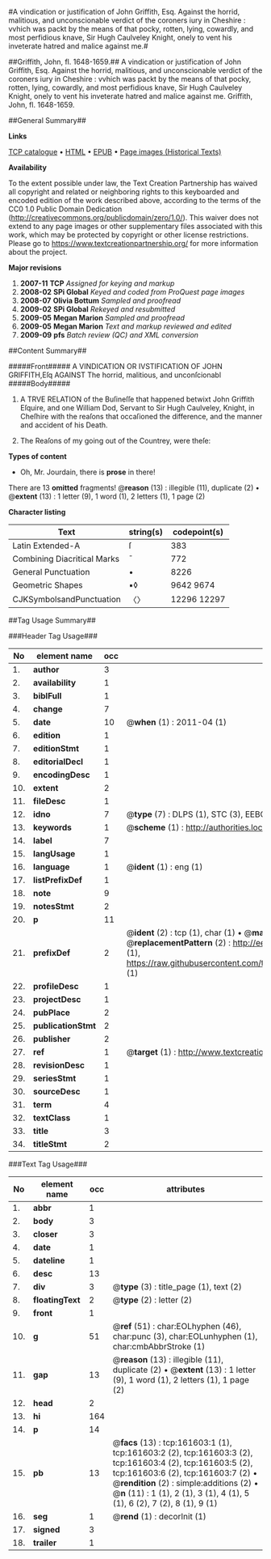 #A vindication or justification of John Griffith, Esq. Against the horrid, malitious, and unconscionable verdict of the coroners iury in Cheshire : vvhich was packt by the means of that pocky, rotten, lying, cowardly, and most perfidious knave, Sir Hugh Caulveley Knight, onely to vent his inveterate hatred and malice against me.#

##Griffith, John, fl. 1648-1659.##
A vindication or justification of John Griffith, Esq. Against the horrid, malitious, and unconscionable verdict of the coroners iury in Cheshire : vvhich was packt by the means of that pocky, rotten, lying, cowardly, and most perfidious knave, Sir Hugh Caulveley Knight, onely to vent his inveterate hatred and malice against me.
Griffith, John, fl. 1648-1659.

##General Summary##

**Links**

[TCP catalogue](http://www.ota.ox.ac.uk/tcp/)  • 
[HTML](http://tei.it.ox.ac.uk/tcp/Texts-HTML/free/A85/A85705.html)  • 
[EPUB](http://tei.it.ox.ac.uk/tcp/Texts-EPUB/free/A85/A85705.epub) • 
[Page images (Historical Texts)](https://historicaltexts.jisc.ac.uk/eebo-99866983e)

**Availability**

To the extent possible under law, the Text Creation Partnership has waived all copyright and related or neighboring rights to this keyboarded and encoded edition of the work described above, according to the terms of the CC0 1.0 Public Domain Dedication (http://creativecommons.org/publicdomain/zero/1.0/). This waiver does not extend to any page images or other supplementary files associated with this work, which may be protected by copyright or other license restrictions. Please go to https://www.textcreationpartnership.org/ for more information about the project.

**Major revisions**

1. __2007-11__ __TCP__ *Assigned for keying and markup*
1. __2008-02__ __SPi Global__ *Keyed and coded from ProQuest page images*
1. __2008-07__ __Olivia Bottum__ *Sampled and proofread*
1. __2009-02__ __SPi Global__ *Rekeyed and resubmitted*
1. __2009-05__ __Megan Marion__ *Sampled and proofread*
1. __2009-05__ __Megan Marion__ *Text and markup reviewed and edited*
1. __2009-09__ __pfs__ *Batch review (QC) and XML conversion*

##Content Summary##

#####Front#####
A VINDICATION OR IVSTIFICATION OF JOHN GRIFFITH,Eſq AGAINST The horrid, malitious, and unconſcionabl
#####Body#####

1. A TRVE RELATION of the Buſineſſe that happened betwixt John Griffith Eſquire, and one William Dod, Servant to Sir Hugh Caulveley, Knight, in Cheſhire with the reaſons that occaſioned the difference, and the manner and accident of his Death.

1. The Reaſons of my going out of the Countrey, were theſe:

**Types of content**

  * Oh, Mr. Jourdain, there is **prose** in there!

There are 13 **omitted** fragments! 
 @__reason__ (13) : illegible (11), duplicate (2)  •  @__extent__ (13) : 1 letter (9), 1 word (1), 2 letters (1), 1 page (2)

**Character listing**


|Text|string(s)|codepoint(s)|
|---|---|---|
|Latin Extended-A|ſ|383|
|Combining             Diacritical Marks|̄|772|
|General Punctuation|•|8226|
|Geometric Shapes|▪◊|9642 9674|
|CJKSymbolsandPunctuation|〈〉|12296 12297|

##Tag Usage Summary##

###Header Tag Usage###

|No|element name|occ|attributes|
|---|---|---|---|
|1.|__author__|3||
|2.|__availability__|1||
|3.|__biblFull__|1||
|4.|__change__|7||
|5.|__date__|10| @__when__ (1) : 2011-04 (1)|
|6.|__edition__|1||
|7.|__editionStmt__|1||
|8.|__editorialDecl__|1||
|9.|__encodingDesc__|1||
|10.|__extent__|2||
|11.|__fileDesc__|1||
|12.|__idno__|7| @__type__ (7) : DLPS (1), STC (3), EEBO-CITATION (1), PROQUEST (1), VID (1)|
|13.|__keywords__|1| @__scheme__ (1) : http://authorities.loc.gov/ (1)|
|14.|__label__|7||
|15.|__langUsage__|1||
|16.|__language__|1| @__ident__ (1) : eng (1)|
|17.|__listPrefixDef__|1||
|18.|__note__|9||
|19.|__notesStmt__|2||
|20.|__p__|11||
|21.|__prefixDef__|2| @__ident__ (2) : tcp (1), char (1)  •  @__matchPattern__ (2) : ([0-9\-]+):([0-9IVX]+) (1), (.+) (1)  •  @__replacementPattern__ (2) : http://eebo.chadwyck.com/downloadtiff?vid=$1&page=$2 (1), https://raw.githubusercontent.com/textcreationpartnership/Texts/master/tcpchars.xml#$1 (1)|
|22.|__profileDesc__|1||
|23.|__projectDesc__|1||
|24.|__pubPlace__|2||
|25.|__publicationStmt__|2||
|26.|__publisher__|2||
|27.|__ref__|1| @__target__ (1) : http://www.textcreationpartnership.org/docs/. (1)|
|28.|__revisionDesc__|1||
|29.|__seriesStmt__|1||
|30.|__sourceDesc__|1||
|31.|__term__|4||
|32.|__textClass__|1||
|33.|__title__|3||
|34.|__titleStmt__|2||


###Text Tag Usage###

|No|element name|occ|attributes|
|---|---|---|---|
|1.|__abbr__|1||
|2.|__body__|3||
|3.|__closer__|3||
|4.|__date__|1||
|5.|__dateline__|1||
|6.|__desc__|13||
|7.|__div__|3| @__type__ (3) : title_page (1), text (2)|
|8.|__floatingText__|2| @__type__ (2) : letter (2)|
|9.|__front__|1||
|10.|__g__|51| @__ref__ (51) : char:EOLhyphen (46), char:punc (3), char:EOLunhyphen (1), char:cmbAbbrStroke (1)|
|11.|__gap__|13| @__reason__ (13) : illegible (11), duplicate (2)  •  @__extent__ (13) : 1 letter (9), 1 word (1), 2 letters (1), 1 page (2)|
|12.|__head__|2||
|13.|__hi__|164||
|14.|__p__|14||
|15.|__pb__|13| @__facs__ (13) : tcp:161603:1 (1), tcp:161603:2 (2), tcp:161603:3 (2), tcp:161603:4 (2), tcp:161603:5 (2), tcp:161603:6 (2), tcp:161603:7 (2)  •  @__rendition__ (2) : simple:additions (2)  •  @__n__ (11) : 1 (1), 2 (1), 3 (1), 4 (1), 5 (1), 6 (2), 7 (2), 8 (1), 9 (1)|
|16.|__seg__|1| @__rend__ (1) : decorInit (1)|
|17.|__signed__|3||
|18.|__trailer__|1||
